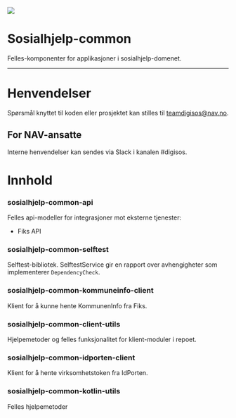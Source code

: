 ![](https://github.com/navikt/sosialhjelp-common/workflows/Publish%20artifacts/badge.svg?branch=master)

Sosialhjelp-common
================

Felles-komponenter for applikasjoner i sosialhjelp-domenet.

---

# Henvendelser
Spørsmål knyttet til koden eller prosjektet kan stilles til teamdigisos@nav.no.

## For NAV-ansatte

Interne henvendelser kan sendes via Slack i kanalen #digisos.

# Innhold

### sosialhjelp-common-api

Felles api-modeller for integrasjoner mot eksterne tjenester:
- Fiks API

### sosialhjelp-common-selftest

Selftest-bibliotek. SelftestService gir en rapport over avhengigheter som implementerer `DependencyCheck`.

### sosialhjelp-common-kommuneinfo-client

Klient for å kunne hente KommunenInfo fra Fiks.

### sosialhjelp-common-client-utils

Hjelpemetoder og felles funksjonalitet for klient-moduler i repoet.

### sosialhjelp-common-idporten-client

Klient for å hente virksomhetstoken fra IdPorten.

### sosialhjelp-common-kotlin-utils

Felles hjelpemetoder